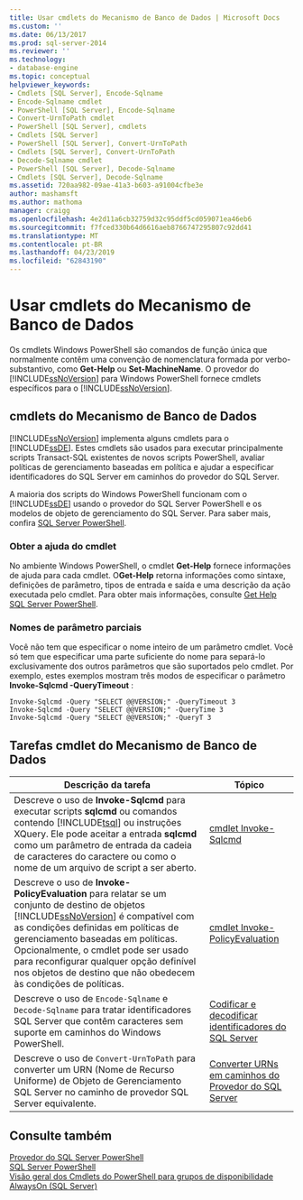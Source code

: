 ```yaml
---
title: Usar cmdlets do Mecanismo de Banco de Dados | Microsoft Docs
ms.custom: ''
ms.date: 06/13/2017
ms.prod: sql-server-2014
ms.reviewer: ''
ms.technology:
- database-engine
ms.topic: conceptual
helpviewer_keywords:
- Cmdlets [SQL Server], Encode-Sqlname
- Encode-Sqlname cmdlet
- PowerShell [SQL Server], Encode-Sqlname
- Convert-UrnToPath cmdlet
- PowerShell [SQL Server], cmdlets
- Cmdlets [SQL Server]
- PowerShell [SQL Server], Convert-UrnToPath
- Cmdlets [SQL Server], Convert-UrnToPath
- Decode-Sqlname cmdlet
- PowerShell [SQL Server], Decode-Sqlname
- Cmdlets [SQL Server], Decode-Sqlname
ms.assetid: 720aa982-09ae-41a3-b603-a91004cfbe3e
author: mashamsft
ms.author: mathoma
manager: craigg
ms.openlocfilehash: 4e2d11a6cb32759d32c95ddf5cd059071ea46eb6
ms.sourcegitcommit: f7fced330b64d6616aeb8766747295807c92dd41
ms.translationtype: MT
ms.contentlocale: pt-BR
ms.lasthandoff: 04/23/2019
ms.locfileid: "62843190"
---
```

# <a name="use-the-database-engine-cmdlets"></a>Usar cmdlets do Mecanismo de Banco de Dados
  Os cmdlets Windows PowerShell são comandos de função única que normalmente contêm uma convenção de nomenclatura formada por verbo-substantivo, como **Get-Help** ou **Set-MachineName**. O provedor do [!INCLUDE[ssNoVersion](../includes/ssnoversion-md.md)] para Windows PowerShell fornece cmdlets específicos para o [!INCLUDE[ssNoVersion](../includes/ssnoversion-md.md)].  
  
## <a name="database-engine-cmdlets"></a>cmdlets do Mecanismo de Banco de Dados  
 [!INCLUDE[ssNoVersion](../includes/ssnoversion-md.md)] implementa alguns cmdlets para o [!INCLUDE[ssDE](../includes/ssde-md.md)]. Estes cmdlets são usados para executar principalmente scripts Transact-SQL existentes de novos scripts PowerShell, avaliar políticas de gerenciamento baseadas em política e ajudar a especificar identificadores do SQL Server em caminhos do provedor do SQL Server.  
  
 A maioria dos scripts do Windows PowerShell funcionam com o [!INCLUDE[ssDE](../includes/ssde-md.md)] usando o provedor do SQL Server PowerShell e os modelos de objeto de gerenciamento do SQL Server. Para saber mais, confira [SQL Server PowerShell](../powershell/sql-server-powershell.md).  
  
### <a name="get-cmdlet-help"></a>Obter a ajuda do cmdlet  
 No ambiente Windows PowerShell, o cmdlet **Get-Help** fornece informações de ajuda para cada cmdlet. O**Get-Help** retorna informações como sintaxe, definições de parâmetro, tipos de entrada e saída e uma descrição da ação executada pelo cmdlet. Para obter mais informações, consulte [Get Help SQL Server PowerShell](../../2014/database-engine/get-help-sql-server-powershell.md).  
  
### <a name="partial-parameter-names"></a>Nomes de parâmetro parciais  
 Você não tem que especificar o nome inteiro de um parâmetro cmdlet. Você só tem que especificar uma parte suficiente do nome para separá-lo exclusivamente dos outros parâmetros que são suportados pelo cmdlet. Por exemplo, estes exemplos mostram três modos de especificar o parâmetro **Invoke-Sqlcmd -QueryTimeout** :  
  
```  
Invoke-Sqlcmd -Query "SELECT @@VERSION;" -QueryTimeout 3  
Invoke-Sqlcmd -Query "SELECT @@VERSION;" -QueryTime 3  
Invoke-Sqlcmd -Query "SELECT @@VERSION;" -QueryT 3  
```  
  
## <a name="database-engine-cmdlet-tasks"></a>Tarefas cmdlet do Mecanismo de Banco de Dados  
  
|Descrição da tarefa|Tópico|  
|----------------------|-----------|  
|Descreve o uso de **Invoke-Sqlcmd** para executar scripts **sqlcmd** ou comandos contendo [!INCLUDE[tsql](../includes/tsql-md.md)] ou instruções XQuery. Ele pode aceitar a entrada **sqlcmd** como um parâmetro de entrada da cadeia de caracteres do caractere ou como o nome de um arquivo de script a ser aberto.|[cmdlet Invoke-Sqlcmd](../../2014/database-engine/invoke-sqlcmd-cmdlet.md)|  
|Descreve o uso de **Invoke-PolicyEvaluation** para relatar se um conjunto de destino de objetos [!INCLUDE[ssNoVersion](../includes/ssnoversion-md.md)] é compatível com as condições definidas em políticas de gerenciamento baseadas em políticas. Opcionalmente, o cmdlet pode ser usado para reconfigurar qualquer opção definível nos objetos de destino que não obedecem às condições de políticas.|[cmdlet Invoke-PolicyEvaluation](../../2014/database-engine/invoke-policyevaluation-cmdlet.md)|  
|Descreve o uso de `Encode-Sqlname` e `Decode-Sqlname` para tratar identificadores SQL Server que contêm caracteres sem suporte em caminhos do Windows PowerShell.|[Codificar e decodificar identificadores do SQL Server](../powershell/encode-and-decode-sql-server-identifiers.md)|  
|Descreve o uso de `Convert-UrnToPath` para converter um URN (Nome de Recurso Uniforme) de Objeto de Gerenciamento SQL Server no caminho de provedor SQL Server equivalente.|[Converter URNs em caminhos do Provedor do SQL Server](../../2014/database-engine/convert-urns-to-sql-server-provider-paths.md)|  
  
## <a name="see-also"></a>Consulte também  
 [Provedor do SQL Server PowerShell](../powershell/sql-server-powershell-provider.md)   
 [SQL Server PowerShell](../powershell/sql-server-powershell.md)   
 [Visão geral dos Cmdlets do PowerShell para grupos de disponibilidade AlwaysOn &#40;SQL Server&#41;](availability-groups/windows/overview-of-powershell-cmdlets-for-always-on-availability-groups-sql-server.md)  
  
  
